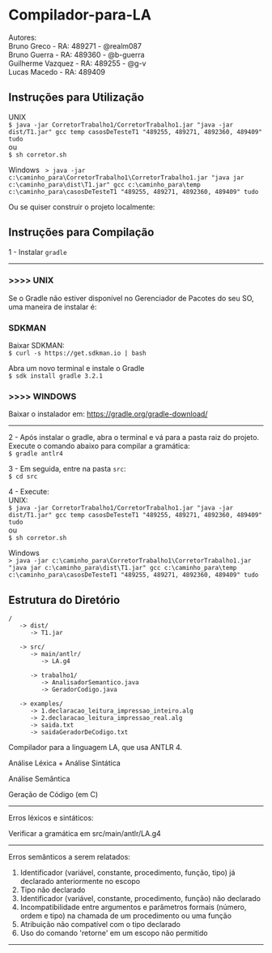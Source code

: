 # Compilador-para-LA

Autores:  
Bruno Greco - RA: 489271 - @realm087  
Bruno Guerra - RA: 489360 - @b-guerra  
Guilherme Vazquez - RA: 489255 - @g-v  
Lucas Macedo - RA: 489409  


## Instruções para Utilização  
UNIX  
`$ java -jar CorretorTrabalho1/CorretorTrabalho1.jar "java -jar dist/T1.jar" gcc temp casosDeTesteT1 "489255, 489271, 4892360, 489409" tudo`  
ou  
`$ sh corretor.sh`  

Windows  
`> java -jar c:\caminho_para\CorretorTrabalho1\CorretorTrabalho1.jar "java jar
c:\caminho_para\dist\T1.jar" gcc c:\caminho_para\temp c:\caminho_para\casosDeTesteT1 "489255, 489271, 4892360, 489409" tudo`  

Ou se quiser construir o projeto localmente:  
## Instruções para Compilação  

1 - Instalar `gradle`  

----------------------------

### >>>> UNIX  
Se o Gradle não estiver disponível no Gerenciador de Pacotes do seu SO, uma maneira de instalar é:  

### SDKMAN  
Baixar SDKMAN:  
`$ curl -s https://get.sdkman.io | bash`  

Abra um novo terminal e instale o Gradle    
`$ sdk install gradle 3.2.1`  

### >>>> WINDOWS
Baixar o instalador em: https://gradle.org/gradle-download/  

----------------------------

2 - Após instalar o gradle, abra o terminal e vá para a pasta raiz do projeto. Execute o comando abaixo para compilar a gramática:  
`$ gradle antlr4`  

3 - Em seguida, entre na pasta `src`:  
`$ cd src`  

4 - Execute:  
UNIX:  
`$ java -jar CorretorTrabalho1/CorretorTrabalho1.jar "java -jar dist/T1.jar" gcc temp casosDeTesteT1 "489255, 489271, 4892360, 489409" tudo`  
ou  
`$ sh corretor.sh`  

Windows  
`> java -jar c:\caminho_para\CorretorTrabalho1\CorretorTrabalho1.jar "java jar
c:\caminho_para\dist\T1.jar" gcc c:\caminho_para\temp c:\caminho_para\casosDeTesteT1 "489255, 489271, 4892360, 489409" tudo` 

## Estrutura do Diretório
```
/  
   -> dist/  
      -> T1.jar  
  
   -> src/  
      -> main/antlr/  
         -> LA.g4  
        
      -> trabalho1/  
         -> AnalisadorSemantico.java  
         -> GeradorCodigo.java  

   -> examples/  
      -> 1.declaracao_leitura_impressao_inteiro.alg  
      -> 2.declaracao_leitura_impressao_real.alg  
      -> saida.txt  
      -> saidaGeradorDeCodigo.txt  
```   




Compilador para a linguagem LA, que usa ANTLR 4.  

Análise Léxica + Análise Sintática  

Análise Semântica  

Geração de Código (em C)  

----------------------------

Erros léxicos e sintáticos:  

Verificar a gramática em src/main/antlr/LA.g4  

----------------------------

Erros semânticos a serem relatados:  

1) Identificador (variável, constante, procedimento, função, tipo) já declarado anteriormente no escopo  
2) Tipo não declarado  
3) Identificador (variável, constante, procedimento, função) não declarado  
4) Incompatibilidade entre argumentos e parâmetros formais (número, ordem e tipo) na chamada de um procedimento ou uma função  
5) Atribuição não compatível com o tipo declarado  
6) Uso do comando 'retorne' em um escopo não permitido  

-----------------------------
